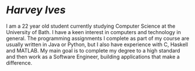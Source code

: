 # _Harvey Ives_
I am a 22 year old student currently studying Computer Science at the University of Bath. I have a keen interest in computers and technology in general. The programming assignments I complete as part of my course are usually written in Java or Python, but I also have experience with C, Haskell and MATLAB. My main goal is to complete my degree to a high standard and then work as a Software Engineer, building applications that make a difference.
